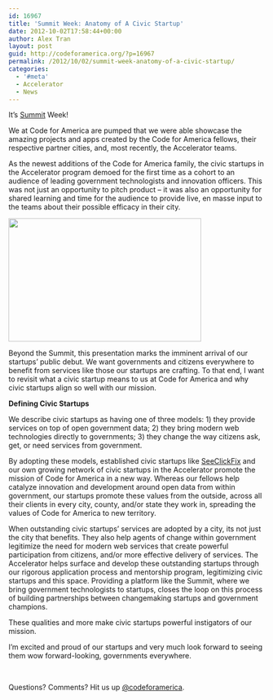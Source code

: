 ```yaml
---
id: 16967
title: 'Summit Week: Anatomy of A Civic Startup'
date: 2012-10-02T17:58:44+00:00
author: Alex Tran
layout: post
guid: http://codeforamerica.org/?p=16967
permalink: /2012/10/02/summit-week-anatomy-of-a-civic-startup/
categories:
  - '#meta'
  - Accelerator
  - News
---
```

It’s [Summit](http://cfasummit.org/) Week!

We at Code for America are pumped that we were able showcase the amazing projects and apps created by the Code for America fellows, their respective partner cities, and, most recently, the Accelerator teams.

As the newest additions of the Code for America family, the civic startups in the Accelerator program demoed for the first time as a cohort to an audience of leading government technologists and innovation officers. This was not just an opportunity to pitch product &#8211; it was also an opportunity for shared learning and time for the audience to provide live, en masse input to the teams about their possible efficacy in their city.
  
<img src="https://lh3.googleusercontent.com/C9CeE8N1ug7f8zGyazWvahMGUDNhDcrqCHMldC7rI4SRiPdpD6bX30X_rlOpQvnAaS5CGt2JOvObpJHYspLf2hHybAWFR3EkG82gInX_xafQ1i_DDWo" alt="" width="378px;" height="242px;" />

Beyond the Summit, this presentation marks the imminent arrival of our startups’ public debut. We want governments and citizens everywhere to benefit from services like those our startups are crafting. To that end, I want to revisit what a civic startup means to us at Code for America and why civic startups align so well with our mission.

**Defining Civic Startups**

We describe civic startups as having one of three models: 1) they provide services on top of open government data; 2) they bring modern web technologies directly to governments; 3) they change the way citizens ask, get, or need services from government.

By adopting these models, established civic startups like <a href="http://SeeClickFix.com" target="_blank">SeeClickFix</a> and our own growing network of civic startups in the Accelerator promote the mission of Code for America in a new way. Whereas our fellows help catalyze innovation and development around open data from within government, our startups promote these values from the outside, across all their clients in every city, county, and/or state they work in, spreading the values of Code for America to new territory.

When outstanding civic startups’ services are adopted by a city, its not just the city that benefits. They also help agents of change within government legitimize the need for modern web services that create powerful participation from citizens, and/or more effective delivery of services. The Accelerator helps surface and develop these outstanding startups through our rigorous application process and mentorship program, legitimizing civic startups and this space. Providing a platform like the Summit, where we bring government technologists to startups, closes the loop on this process of building partnerships between changemaking startups and government champions.

These qualities and more make civic startups powerful instigators of our mission.
  
I’m excited and proud of our startups and very much look forward to seeing them wow forward-looking, governments everywhere.<strong id="internal-source-marker_0.22119497670792043"></strong>

&nbsp;

Questions? Comments? Hit us up <a href="http://twitter.com/codeforamerica" target="_blank">@codeforamerica</a>.